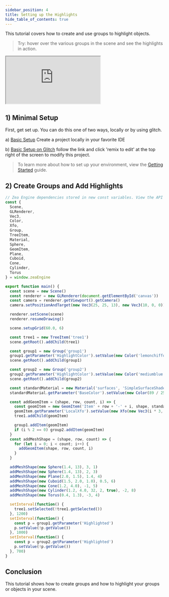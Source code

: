 ```yaml
---
sidebar_position: 4
title: Setting up the Highlights
hide_table_of_contents: true
---
```


This tutorial covers how to create and use groups to highlight objects.

> Try: hover over the various groups in the scene and see the highlights in action.

<iframe 
    src="https://glitch.com/embed/#!/embed/zea-highlight?path=src/main.js&previewSize=100"
    title="zea-highlight on Glitch"
    allow="geolocation; microphone; camera; midi; vr; encrypted-media"
  class="glitch" markdown="1"
></iframe>

## 1) Minimal Setup

First, get set up. You can do this one of two ways, locally or by using glitch.

a) [Basic Setup](basic-template.md)
Create a project locally in your favorite IDE

b) [Basic Setup on Glitch](https://glitch.com/edit/#!/zea-minimal-app)
follow the link and click 'remix to edit' at the top right of the screen to modify this project.

> To learn more about how to set up your environment, view the [Getting Started](getting-started) guide.

## 2) Create Groups and Add Highlights

```javascript
// Zea Engine dependencies stored in new const variables. View the API to see what you can include and use.
const {
  Scene,
  GLRenderer,
  Vec3,
  Color,
  Xfo,
  Group,
  TreeItem,
  Material,
  Sphere,
  GeomItem,
  Plane,
  Cuboid,
  Cone,
  Cylinder,
  Torus
} = window.zeaEngine

export function main() {
  const scene = new Scene()
  const renderer = new GLRenderer(document.getElementById('canvas'))
  const camera = renderer.getViewport().getCamera()
  camera.setPositionAndTarget(new Vec3(25, 25, 13), new Vec3(10, 0, 0))

  renderer.setScene(scene)
  renderer.resumeDrawing()

  scene.setupGrid(60.0, 6)

  const tree1 = new TreeItem('tree1')
  scene.getRoot().addChild(tree1)

  const group1 = new Group('group1')
  group1.getParameter('HighlightColor').setValue(new Color('lemonchiffon'))
  scene.getRoot().addChild(group1)

  const group2 = new Group('group2')
  group2.getParameter('HighlightColor').setValue(new Color('mediumblue'))
  scene.getRoot().addChild(group2)

  const standardMaterial = new Material('surfaces', 'SimpleSurfaceShader')
  standardMaterial.getParameter('BaseColor').setValue(new Color(89 / 255, 182 / 255, 92 / 255))

  const addGeomItem = (shape, row, count, i) => {
    const geomItem = new GeomItem('Item' + row + '-' + i, shape, standardMaterial)
    geomItem.getParameter('LocalXfo').setValue(new Xfo(new Vec3(i * 3, row * 3, 0)))
    tree1.addChild(geomItem)

    group1.addItem(geomItem)
    if (i % 2 == 0) group2.addItem(geomItem)
  }
  const addMeshShape = (shape, row, count) => {
    for (let i = 0; i < count; i++) {
      addGeomItem(shape, row, count, i)
    }
  }

  addMeshShape(new Sphere(1.4, 13), 3, 1)
  addMeshShape(new Sphere(1.4, 13), 2, 3)
  addMeshShape(new Plane(2.0, 1.5), 1.4, 4)
  addMeshShape(new Cuboid(1.5, 2.0, 1.0), 0.5, 6)
  addMeshShape(new Cone(1.2, 4.0), -1, 5)
  addMeshShape(new Cylinder(1.2, 4.0, 32, 2, true), -2, 8)
  addMeshShape(new Torus(0.4, 1.3), -3, 4)

  setInterval(function() {
    tree1.setSelected(!tree1.getSelected())
  }, 1200)
  setInterval(function() {
    const p = group1.getParameter('Highlighted')
    p.setValue(!p.getValue())
  }, 1000)
  setInterval(function() {
    const p = group2.getParameter('Highlighted')
    p.setValue(!p.getValue())
  }, 700)
}
```

## Conclusion

This tutorial shows how to create groups and how to highlight your groups or objects in your scene.
